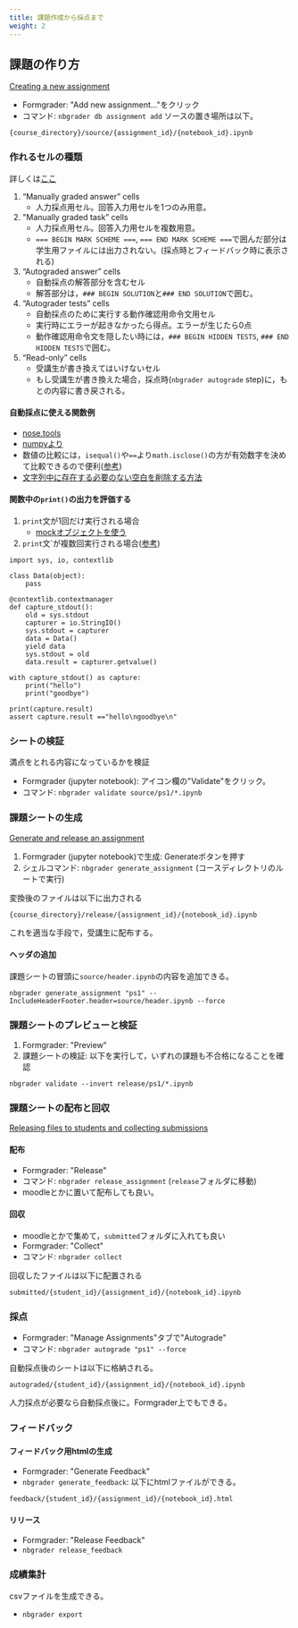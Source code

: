 ```yaml
---
title: 課題作成から採点まで
weight: 2
---
```


## 課題の作り方


[Creating a new assignment](https://nbgrader.readthedocs.io/en/stable/user_guide/creating_and_grading_assignments.html#creating-a-new-assignment)

- Formgrader: "Add new assignment..."をクリック
- コマンド: `nbgrader db assignment add` ソースの置き場所は以下。
```
{course_directory}/source/{assignment_id}/{notebook_id}.ipynb
```

### 作れるセルの種類

詳しくは[ここ](https://nbgrader.readthedocs.io/en/stable/user_guide/creating_and_grading_assignments.html)

1. “Manually graded answer” cells
	- 人力採点用セル。回答入力用セルを1つのみ用意。
2. "Manually graded task” cells
	- 人力採点用セル。回答入力用セルを複数用意。
	- `=== BEGIN MARK SCHEME ===`, `=== END MARK SCHEME ===`で囲んだ部分は学生用ファイルには出力されない。(採点時とフィードバック時に表示される)
3. “Autograded answer” cells
	- 自動採点の解答部分を含むセル
	- 解答部分は，`### BEGIN SOLUTION`と`### END SOLUTION`で囲む。
4. “Autograder tests” cells
	- 自動採点のために実行する動作確認用命令文用セル
	- 実行時にエラーが起きなかったら得点。エラーが生じたら0点
	- 動作確認用命令文を隠したい時には，`### BEGIN HIDDEN TESTS`, `### END HIDDEN TESTS`で囲む。
5. “Read-only” cells
	- 受講生が書き換えてはいけないセル
	- もし受講生が書き換えた場合，採点時(`nbgrader autograde` step)に，もとの内容に書き戻される。

#### 自動採点に使える関数例

- [nose.tools](https://nose.readthedocs.io/en/latest/testing_tools.html)
- [numpyより](https://docs.scipy.org/doc/numpy-1.14.1/reference/routines.testing.html)
- 数値の比較には，`isequal()`や`==`より`math.isclose()`の方が有効数字を決めて比較できるので便利([参考](https://github.com/LDSSA/wiki/wiki/Using-nbgrader-for-Exercise-Notebooks))
- [文字列中に存在する必要のない空白を削除する方法
](https://qiita.com/ntakuya/items/1153940f3e9c6282b4c5)

#### 関数中の`print()`の出力を評価する

1. `print`文が1回だけ実行される場合
	- [mockオブジェクトを使う](https://nbgrader.readthedocs.io/en/stable/user_guide/autograding_resources.html#checking-how-functions-were-called-or-not-called-with-mocking)
2. `print`文`が複数回実行される場合([参考](https://stackoverflow.com/questions/2654834/capturing-stdout-within-the-same-process-in-python/3113913#3113913))
```
import sys, io, contextlib

class Data(object):
    pass

@contextlib.contextmanager
def capture_stdout():
    old = sys.stdout
    capturer = io.StringIO()
    sys.stdout = capturer
    data = Data()
    yield data
    sys.stdout = old
    data.result = capturer.getvalue()

with capture_stdout() as capture:
    print("hello")
    print("goodbye")

print(capture.result)
assert capture.result =="hello\ngoodbye\n"
```


### シートの検証

満点をとれる内容になっているかを検証

- Formgrader (jupyter notebook): アイコン欄の"Validate"をクリック。
- コマンド: `nbgrader validate source/ps1/*.ipynb`

### 課題シートの生成

[Generate and release an assignment](https://nbgrader.readthedocs.io/en/stable/user_guide/creating_and_grading_assignments.html#generate-and-release-an-assignment)

1. Formgrader (jupyter notebook)で生成: Generateボタンを押す
2. シェルコマンド: `nbgrader generate_assignment` (コースディレクトリのルートで実行)

変換後のファイルは以下に出力される
```
{course_directory}/release/{assignment_id}/{notebook_id}.ipynb
```
これを適当な手段で，受講生に配布する。

#### ヘッダの追加

課題シートの冒頭に`source/header.ipynb`の内容を追加できる。

```
nbgrader generate_assignment "ps1" --IncludeHeaderFooter.header=source/header.ipynb --force
```

### 課題シートのプレビューと検証

1. Formgrader: "Preview"
2. 課題シートの検証: 以下を実行して，いずれの課題も不合格になることを確認
```
nbgrader validate --invert release/ps1/*.ipynb
```

### 課題シートの配布と回収

[Releasing files to students and collecting submissions](https://nbgrader.readthedocs.io/en/stable/user_guide/creating_and_grading_assignments.html#releasing-files-to-students-and-collecting-submissions)

#### 配布

- Formgrader: "Release"
- コマンド: `nbgrader release_assignment` (`release`フォルダに移動)
- moodleとかに置いて配布しても良い。

#### 回収

- moodleとかで集めて，`submitted`フォルダに入れても良い
- Formgrader: "Collect"
- コマンド: `nbgrader collect`

回収したファイルは以下に配置される
```
submitted/{student_id}/{assignment_id}/{notebook_id}.ipynb
```

### 採点

- Formgrader: "Manage Assignments"タブで"Autograde"
- コマンド: `nbgrader autograde "ps1" --force`

自動採点後のシートは以下に格納される。
```
autograded/{student_id}/{assignment_id}/{notebook_id}.ipynb
```
人力採点が必要なら自動採点後に。Formgrader上でもできる。


### フィードバック

#### フィードバック用htmlの生成

- Formgrader: "Generate Feedback"
- `nbgrader generate_feedback`: 以下にhtmlファイルができる。

```
feedback/{student_id}/{assignment_id}/{notebook_id}.html

```

#### リリース

- Formgrader: "Release Feedback"
- `nbgrader release_feedback`

### 成績集計

csvファイルを生成できる。

- `nbgrader export`


